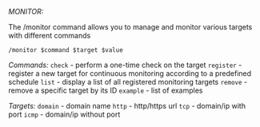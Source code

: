 *MONITOR:*

The /monitor command allows you to manage and monitor various targets with different commands

`/monitor $command $target $value` 

*Commands:*
  `check` \- perform a one\-time check on the target
  `register` \- register a new target for continuous monitoring according to a predefined schedule
  `list` \- display a list of all registered monitoring targets
  `remove` \- remove a specific target by its ID
  `example` \- list of examples

*Targets:*
  `domain` \- domain name
  `http` \- http/https url
  `tcp` \- domain/ip with port
  `icmp` \- domain/ip without port
